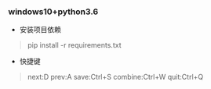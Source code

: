 ### windows10+python3.6
* 安装项目依赖
>pip install -r requirements.txt

* 快捷键
> next:D
> prev:A
> save:Ctrl+S
> combine:Ctrl+W
> quit:Ctrl+Q
